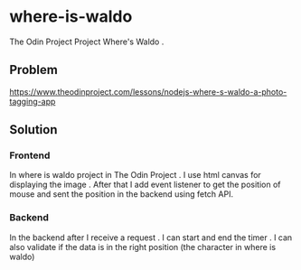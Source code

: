 # where-is-waldo
The Odin Project Project Where's Waldo .


## Problem
https://www.theodinproject.com/lessons/nodejs-where-s-waldo-a-photo-tagging-app
## Solution
### Frontend
In where is waldo project in The Odin Project .
I use html canvas for displaying the image .
After that I add event listener to get the position of mouse 
and sent the position in the backend using fetch API.
### Backend
In the backend after I receive a request . I can start and end the timer .
I can also validate if the data is in the right position (the character in where is waldo)
